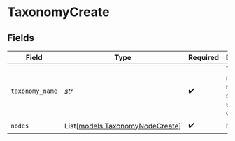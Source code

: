 # TaxonomyCreate


## Fields

| Field                                                              | Type                                                               | Required                                                           | Description                                                        | Example                                                            |
| ------------------------------------------------------------------ | ------------------------------------------------------------------ | ------------------------------------------------------------------ | ------------------------------------------------------------------ | ------------------------------------------------------------------ |
| `taxonomy_name`                                                    | *str*                                                              | :heavy_check_mark:                                                 | Taxonomy name (must not contain spaces or special characters)      | electronics                                                        |
| `nodes`                                                            | List[[models.TaxonomyNodeCreate](../models/taxonomynodecreate.md)] | :heavy_check_mark:                                                 | N/A                                                                |                                                                    |